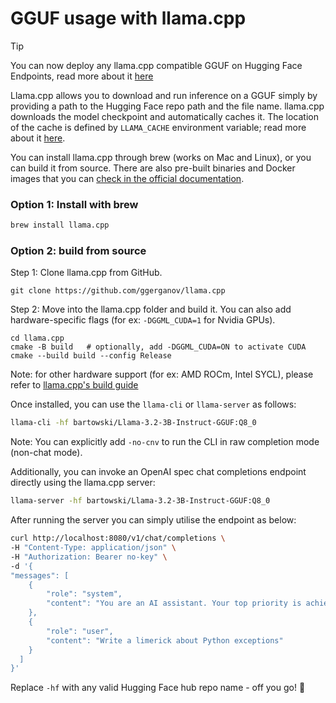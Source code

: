 # GGUF usage with llama.cpp

> [!TIP]
> You can now deploy any llama.cpp compatible GGUF on Hugging Face Endpoints, read more about it [here](https://huggingface.co/docs/inference-endpoints/en/others/llamacpp_container)

Llama.cpp allows you to download and run inference on a GGUF simply by providing a path to the Hugging Face repo path and the file name. llama.cpp downloads the model checkpoint and automatically caches it. The location of the cache is defined by `LLAMA_CACHE` environment variable; read more about it [here](https://github.com/ggerganov/llama.cpp/pull/7826).

You can install llama.cpp through brew (works on Mac and Linux), or you can build it from source. There are also pre-built binaries and Docker images that you can [check in the official documentation](https://github.com/ggerganov/llama.cpp?tab=readme-ov-file#usage).

 ### Option 1: Install with brew

```bash
brew install llama.cpp
```

### Option 2: build from source

Step 1: Clone llama.cpp from GitHub.

```
git clone https://github.com/ggerganov/llama.cpp
```

Step 2: Move into the llama.cpp folder and build it. You can also add hardware-specific flags (for ex: `-DGGML_CUDA=1` for Nvidia GPUs).

```
cd llama.cpp
cmake -B build   # optionally, add -DGGML_CUDA=ON to activate CUDA
cmake --build build --config Release
```

Note: for other hardware support (for ex: AMD ROCm, Intel SYCL), please refer to [llama.cpp's build guide](https://github.com/ggml-org/llama.cpp/blob/master/docs/build.md)

Once installed, you can use the `llama-cli` or `llama-server` as follows:

```bash
llama-cli -hf bartowski/Llama-3.2-3B-Instruct-GGUF:Q8_0
```

Note: You can explicitly add `-no-cnv` to run the CLI in raw completion mode (non-chat mode).

Additionally, you can invoke an OpenAI spec chat completions endpoint directly using the llama.cpp server:

```bash
llama-server -hf bartowski/Llama-3.2-3B-Instruct-GGUF:Q8_0
```

After running the server you can simply utilise the endpoint as below:

```bash
curl http://localhost:8080/v1/chat/completions \
-H "Content-Type: application/json" \
-H "Authorization: Bearer no-key" \
-d '{
"messages": [
    {
        "role": "system",
        "content": "You are an AI assistant. Your top priority is achieving user fulfilment via helping them with their requests."
    },
    {
        "role": "user",
        "content": "Write a limerick about Python exceptions"
    }
  ]
}'
```

Replace `-hf` with any valid Hugging Face hub repo name - off you go! 🦙
